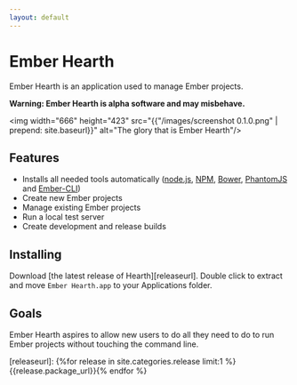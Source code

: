 ```yaml
---
layout: default
---
```

# Ember Hearth
Ember Hearth is an application used to manage Ember projects.

**Warning: Ember Hearth is alpha software and may misbehave.**

<img width="666" height="423" src="{{"/images/screenshot 0.1.0.png" | prepend: site.baseurl}}" alt="The glory that is Ember Hearth"/>

## Features
* Installs all needed tools automatically ([node.js](http://nodejs.org), [NPM](http://npmjs.com), [Bower](http://bower.io), [PhantomJS](http://phantomjs.org) and [Ember-CLI](http://ember-cli.com))
* Create new Ember projects
* Manage existing Ember projects
* Run a local test server
* Create development and release builds

## Installing
Download [the latest release of Hearth][releaseurl]. Double click to extract and move `Ember Hearth.app` to your Applications folder.

## Goals
Ember Hearth aspires to allow new users to do all they need to do to run Ember projects without touching the command line.

[releaseurl]: {%for release in site.categories.release limit:1 %}{{release.package_url}}{% endfor %}
